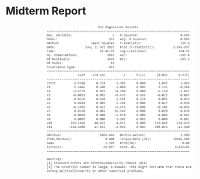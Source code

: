 # Midterm Report

<a href="url"><img src="https://github.com/s0ap/orie5741-project/blob/master/datasets/figures/OLS.png" align="right" height="400" width="400" ></a>

